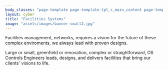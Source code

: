 ```yaml
---
body_classes: "page-template page-template-tpl_c_main_content page-template-tpl_c_main_content-php page page-id-186 page-parent page-child parent-pageid-10"
layout: cyber
title: "Facilities Systems"
image: "assets/images/banner-small2.jpg"
---
```


Facilities management, networks, requires a vision for the future of these complex enviroments, we always lead with proven designs.

Large or small, greenfield or renovation, complex or straightforward, OS Controls Engineers leads, designs, and delivers facilities that bring our clients' visions to life.

